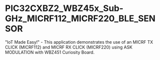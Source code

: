 # PIC32CXBZ2_WBZ45x_Sub-GHz_MICRF112_MICRF220_BLE_SENSOR
"IoT Made Easy!" - This application demonstrates the use of an MICRF TX CLICK (MICRF112)  and MICRF RX CLICK (MICRF220) using ASK MODULATION with WBZ451 Curiosity Board.

